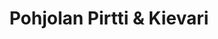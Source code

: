 ---
title: Pohjolan Pirtti & Kievari
ravintola: ye
elamys: ye
ruka: ye
slug: https://www.pohjolanpirtti.fi/
kuvaus: Pohjolassa me tarjoamme aina maistuvat herkut parhaista paikallisista raaka-aineista valmistettuna
products: Sauna elämyksiä, Päivä paikallisena, arktinen puutarhajuhla
update: 2022-02-11-11:31
image01: ../images/pohjolanPirtti.webp
---
